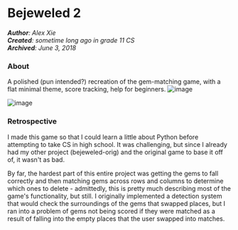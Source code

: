 # Bejeweled 2
*__Author__: Alex Xie*  
*__Created__: sometime long ago in grade 11 CS*  
*__Archived__: June 3, 2018*

### About
A polished (pun intended?) recreation of the gem-matching game, with a flat minimal theme, score tracking, help for beginners.
![image](https://user-images.githubusercontent.com/17508679/34344560-fcfd060e-e9b4-11e7-8682-74d9cefaf46b.png)

![image](https://user-images.githubusercontent.com/17508679/34344567-114679e2-e9b5-11e7-9ac0-e4364b541c62.png)

### Retrospective
I made this game so that I could learn a little about Python before attempting to take CS in high school. It was challenging, but since I already had my other project (bejeweled-orig) and the original game to base it off of, it wasn't as bad.

By far, the hardest part of this entire project was getting the gems to fall correctly and then matching gems across rows and columns to determine which ones to delete - admittedly, this is pretty much describing most of the game's functionality, but still. I originally implemented a detection system that would check the surroundings of the gems that swapped places, but I ran into a problem of gems not being scored if they were matched as a result of falling into the empty places that the user swapped into matches.

